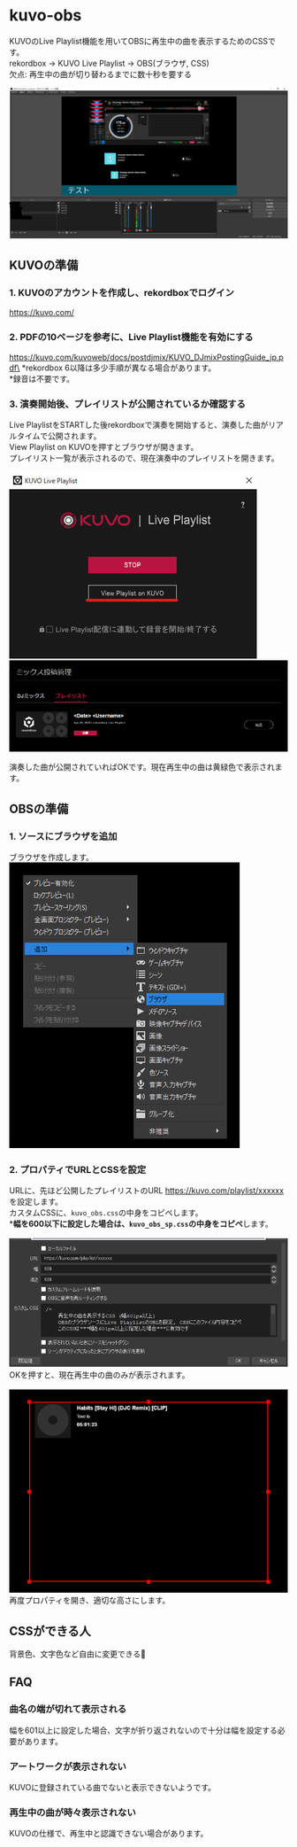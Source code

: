 # kuvo-obs
KUVOのLive Playlist機能を用いてOBSに再生中の曲を表示するためのCSSです。\
rekordbox -> KUVO Live Playlist -> OBS(ブラウザ, CSS)\
欠点: 再生中の曲が切り替わるまでに数十秒を要する

<img src='imgs/obs.png'>

## KUVOの準備

### 1. KUVOのアカウントを作成し、rekordboxでログイン
https://kuvo.com/
### 2. PDFの10ページを参考に、Live Playlist機能を有効にする
https://kuvo.com/kuvoweb/docs/postdjmix/KUVO_DJmixPostingGuide_jp.pdf\
*rekordbox 6以降は多少手順が異なる場合があります。\
*録音は不要です。
### 3. 演奏開始後、プレイリストが公開されているか確認する
Live PlaylistをSTARTした後rekordboxで演奏を開始すると、演奏した曲がリアルタイムで公開されます。\
View Playlist on KUVOを押すとブラウザが開きます。\
プレイリスト一覧が表示されるので、現在演奏中のプレイリストを開きます。\
\
<img src='imgs/kuvo_popup.png'>
<img src='imgs/kuvo_pllist.png'>

演奏した曲が公開されていればOKです。現在再生中の曲は黄緑色で表示されます。

## OBSの準備
### 1. ソースにブラウザを追加
ブラウザを作成します。\
<img src='imgs/obs_source.png'> 

### 2. プロパティでURLとCSSを設定
URLに、先ほど公開したプレイリストのURL https://kuvo.com/playlist/xxxxxx を設定します。\
カスタムCSSに、`kuvo_obs.css`の中身をコピペします。\
***幅を600以下に設定した場合は、`kuvo_obs_sp.css`の中身をコピペ**します。\
\
<img src='imgs/obs_prop.png'>
　\
OKを押すと、現在再生中の曲のみが表示されます。\
\
<img src='imgs/obs_np.png'>\
再度プロパティを開き、適切な高さにします。

## CSSができる人
背景色、文字色など自由に変更できる💪

## FAQ
### 曲名の端が切れて表示される
幅を601以上に設定した場合、文字が折り返されないので十分は幅を設定する必要があります。
### アートワークが表示されない
KUVOに登録されている曲でないと表示できないようです。
### 再生中の曲が時々表示されない
KUVOの仕様で、再生中と認識できない場合があります。